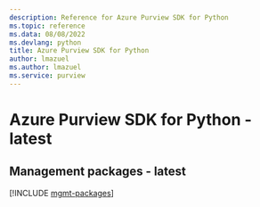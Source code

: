 ```yaml
---
description: Reference for Azure Purview SDK for Python
ms.topic: reference
ms.data: 08/08/2022
ms.devlang: python
title: Azure Purview SDK for Python
author: lmazuel
ms.author: lmazuel
ms.service: purview
---
```

# Azure Purview SDK for Python - latest

## Management packages - latest
[!INCLUDE [mgmt-packages](purview-mgmt-index.md)]